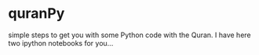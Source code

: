 # quranPy
simple steps to get you with some Python code with the Quran. I have here two ipython notebooks for you...
